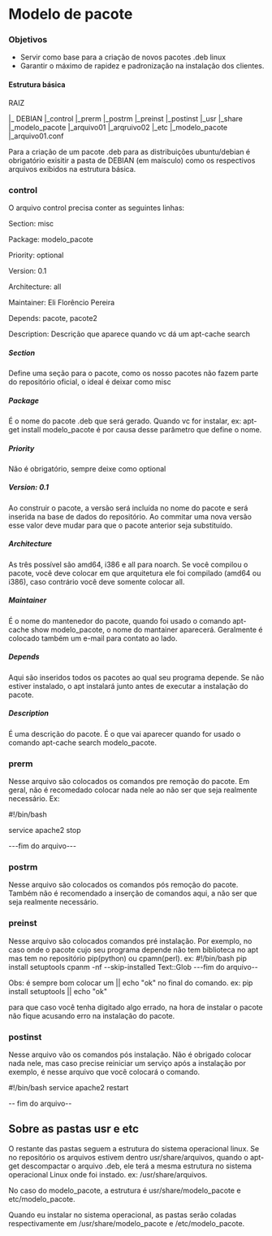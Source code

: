 # Modelo de pacote
### Objetivos
  * Servir como base para a criação de novos pacotes .deb linux
  * Garantir o máximo de rapidez e padronização na instalação dos clientes.

#### Estrutura básica
RAIZ

  |_ DEBIAN
           |_control
           |_prerm
           |_postrm
           |_preinst
           |_postinst
  |_usr
       |_share
              |_modelo_pacote
                             |_arquivo01
                             |_arqruivo02
  |_etc
       |_modelo_pacote
                      |_arquivo01.conf

Para a criação de um pacote .deb para as distribuições ubuntu/debian
é obrigatório exisitir a pasta de DEBIAN (em maísculo) como os respectivos arquivos
exibidos na estrutura básica. 


### control
O arquivo control precisa conter as seguintes linhas: 

Section: misc

Package: modelo_pacote

Priority: optional

Version: 0.1

Architecture: all

Maintainer: Eli Florêncio Pereira

Depends: pacote, pacote2

Description: Descrição que aparece quando vc dá um apt-cache search 

##### Section

Define uma seção para o pacote, como os nosso pacotes não fazem parte do repositório
oficial, o ideal é deixar como misc

##### Package

É o nome do pacote .deb que será gerado. Quando vc for instalar, ex: apt-get install modelo_pacote
é por causa desse parâmetro que define o nome. 

#####  Priority

Não é obrigatório, sempre deixe como optional

##### Version: 0.1

Ao construir o pacote, a versão será incluída no nome do pacote e será inserida na base de dados do repositório. 
Ao commitar uma nova versão esse valor deve mudar para que o pacote anterior seja substituído. 

##### Architecture

As três possível são amd64, i386 e all para noarch. Se você compilou o pacote, você deve colocar em que arquitetura
ele foi compilado (amd64 ou i386), caso contrário você deve somente colocar all. 

##### Maintainer

É o nome do mantenedor do pacote, quando foi usado o comando apt-cache show modelo_pacote, o nome do mantainer
aparecerá. Geralmente é colocado também um e-mail para contato ao lado.

##### Depends

Aqui são inseridos todos os pacotes ao qual seu programa depende. Se não estiver instalado, o apt instalará junto antes de executar a instalação do pacote. 

##### Description

É uma descrição do pacote. É o que vai aparecer quando for usado o comando apt-cache search modelo_pacote.

### prerm

Nesse arquivo são colocados os comandos pre remoção do pacote. Em geral, não é recomedado colocar nada nele ao não ser que seja realmente necessário. Ex:

#!/bin/bash

service apache2 stop

---fim do arquivo---

### postrm

Nesse arquivo são colocados os comandos pós remoção do pacote. Também não é recomendado a inserção de comandos aqui, a não ser que seja realmente necessário. 

### preinst

Nesse arquivo são colocados comandos pré instalação. Por exemplo, no caso onde o pacote cujo seu programa depende não tem biblioteca no apt mas tem 
no repositório pip(python) ou cpamn(perl).
ex:
#!/bin/bash
pip install setuptools
cpanm -nf --skip-installed Text::Glob
---fim do arquivo--

Obs: é sempre bom colocar um || echo "ok" no final do comando. ex: pip install setuptools || echo "ok"

para que caso você tenha digitado algo errado, na hora de instalar o pacote não fique acusando erro na instalação do pacote. 

### postinst

Nesse arquivo vão os comandos pós instalação. Não é obrigado colocar nada nele, mas caso precise reiniciar um serviço após
 a instalação por exemplo, é nesse arquivo que você colocará o comando. 
 
 #!/bin/bash
 service apache2 restart

-- fim do arquivo--

## Sobre as pastas usr e etc

O restante das pastas seguem a estrutura do sistema operacional linux. Se no repositório os arquivos estivem dentro usr/share/arquivos, quando
o apt-get descompactar o arquivo .deb, ele terá a mesma estrutura no sistema operacional Linux onde foi instado. ex: /usr/share/arquivos. 

No caso do modelo_pacote, a estrutura é usr/share/modelo_pacote e etc/modelo_pacote.

Quando eu instalar no sistema operacional, as pastas serão coladas respectivamente em /usr/share/modelo_pacote e /etc/modelo_pacote. 

